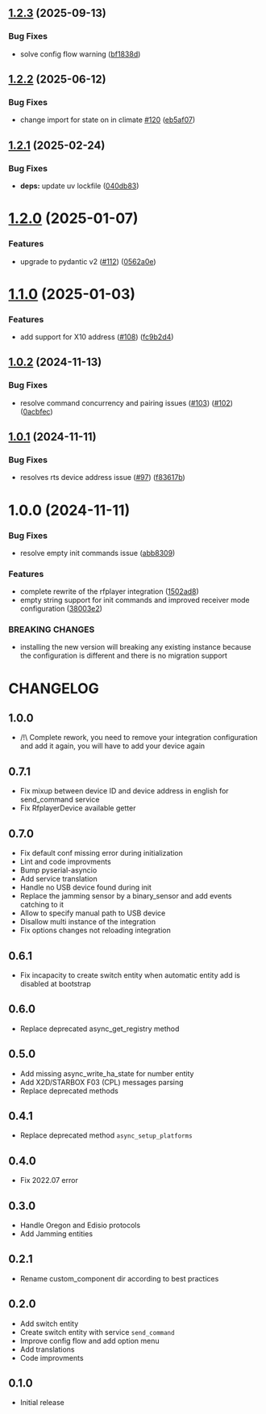 ## [1.2.3](https://github.com/gce-electronics/HA_RFPlayer/compare/v1.2.2...v1.2.3) (2025-09-13)


### Bug Fixes

* solve config flow warning ([bf1838d](https://github.com/gce-electronics/HA_RFPlayer/commit/bf1838d89f22450929644bc80edd9bb97d8489d5))

## [1.2.2](https://github.com/gce-electronics/HA_RFPlayer/compare/v1.2.1...v1.2.2) (2025-06-12)


### Bug Fixes

* change import for state on in climate [#120](https://github.com/gce-electronics/HA_RFPlayer/issues/120) ([eb5af07](https://github.com/gce-electronics/HA_RFPlayer/commit/eb5af07c2470f32752adf0ba8fb4848cbdf182f4))

## [1.2.1](https://github.com/gce-electronics/HA_RFPlayer/compare/v1.2.0...v1.2.1) (2025-02-24)


### Bug Fixes

* **deps:** update uv lockfile ([040db83](https://github.com/gce-electronics/HA_RFPlayer/commit/040db832a19defee829700c5440a96ece506a786))

# [1.2.0](https://github.com/gce-electronics/HA_RFPlayer/compare/v1.1.0...v1.2.0) (2025-01-07)


### Features

* upgrade to pydantic v2 ([#112](https://github.com/gce-electronics/HA_RFPlayer/issues/112)) ([0562a0e](https://github.com/gce-electronics/HA_RFPlayer/commit/0562a0e6114c024c5743cf4e9b0ec30abb091655))

# [1.1.0](https://github.com/gce-electronics/HA_RFPlayer/compare/v1.0.2...v1.1.0) (2025-01-03)


### Features

* add support for X10 address ([#108](https://github.com/gce-electronics/HA_RFPlayer/issues/108)) ([fc9b2d4](https://github.com/gce-electronics/HA_RFPlayer/commit/fc9b2d4fcec6143622e1fdeb0d5f792a52087c3c))

## [1.0.2](https://github.com/gce-electronics/HA_RFPlayer/compare/v1.0.1...v1.0.2) (2024-11-13)


### Bug Fixes

* resolve command concurrency and pairing issues ([#103](https://github.com/gce-electronics/HA_RFPlayer/issues/103)) ([#102](https://github.com/gce-electronics/HA_RFPlayer/issues/102)) ([0acbfec](https://github.com/gce-electronics/HA_RFPlayer/commit/0acbfecc0d515d885eab29ddded8ef6799c689a8))

## [1.0.1](https://github.com/gce-electronics/HA_RFPlayer/compare/v1.0.0...v1.0.1) (2024-11-11)


### Bug Fixes

* resolves rts device address issue ([#97](https://github.com/gce-electronics/HA_RFPlayer/issues/97)) ([f83617b](https://github.com/gce-electronics/HA_RFPlayer/commit/f83617b9853b8a5322f677cf802cc81611490495))

# 1.0.0 (2024-11-11)


### Bug Fixes

* resolve empty init commands issue ([abb8309](https://github.com/gce-electronics/HA_RFPlayer/commit/abb8309dc8995edd68da41eceddddffe3c9f7f95))


### Features

* complete rewrite of the rfplayer integration ([1502ad8](https://github.com/gce-electronics/HA_RFPlayer/commit/1502ad80621fa2bd09d53b80dd2285330412d118))
* empty string support for init commands and improved receiver mode configuration ([38003e2](https://github.com/gce-electronics/HA_RFPlayer/commit/38003e2c4efc1f9b5ce3c40e1dc558c324928e90))


### BREAKING CHANGES

* installing the new version will breaking any existing instance because the configuration is different and there is no migration support

# CHANGELOG

## 1.0.0

- /!\ Complete rework, you need to remove your integration configuration and add it again, you will have to add your device again

## 0.7.1

- Fix mixup between device ID and device address in english for send_command service
- Fix RfplayerDevice available getter

## 0.7.0

- Fix default conf missing error during initialization
- Lint and code improvments
- Bump pyserial-asyncio
- Add service translation
- Handle no USB device found during init
- Replace the jamming sensor by a binary_sensor and add events catching to it
- Allow to specify manual path to USB device
- Disallow multi instance of the integration
- Fix options changes not reloading integration

## 0.6.1

- Fix incapacity to create switch entity when automatic entity add is disabled at bootstrap

## 0.6.0

- Replace deprecated async_get_registry method

## 0.5.0

- Add missing async_write_ha_state for number entity
- Add X2D/STARBOX F03 (CPL) messages parsing
- Replace deprecated methods

## 0.4.1

- Replace deprecated method `async_setup_platforms`

## 0.4.0

- Fix 2022.07 error

## 0.3.0

- Handle Oregon and Edisio protocols
- Add Jamming entities

## 0.2.1

- Rename custom_component dir according to best practices

## 0.2.0

- Add switch entity
- Create switch entity with service `send_command`
- Improve config flow and add option menu
- Add translations
- Code improvments

## 0.1.0

- Initial release
